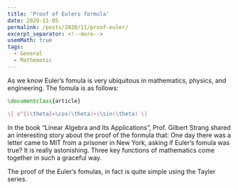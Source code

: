 ```yaml
---
title: 'Proof of Eulers formula'
date: 2020-11-05
permalink: /posts/2020/11/proof-euler/
excerpt_separator: <!--more-->
usemMath: true
tags:
  - General
  - Mathematic
---
```


As we know Euler’s fomula is very ubiquitous in mathematics, physics, and engineering. The fomula is as follows:
```Latex
\documentclass{article}

\[ e^{i\theta}=\cos(\theta)+i\sin(\theta) \]
```
In the book “Linear Algebra and Its Applications”, Prof. Gilbert Strang shared an interesting story about the proof of the formula that: One day there was a letter came to MIT from a prisoner in New York, asking if Euler’s fomula was true? It is really astonishing. Three key functions of mathematics come together in such a graceful way.

The proof of the Euler’s fomulas, in fact is quite simple using the Tayler series.